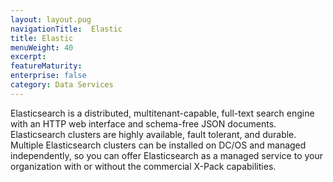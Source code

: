 ```yaml
---
layout: layout.pug
navigationTitle:  Elastic
title: Elastic
menuWeight: 40
excerpt:
featureMaturity:
enterprise: false
category: Data Services
---
```

Elasticsearch is a distributed, multitenant-capable, full-text search engine with an HTTP web interface and schema-free JSON documents. Elasticsearch clusters are highly available, fault tolerant, and durable. Multiple Elasticsearch clusters can be installed on DC/OS and managed independently, so you can offer Elasticsearch as a managed service to your organization with or without the commercial X-Pack capabilities.
